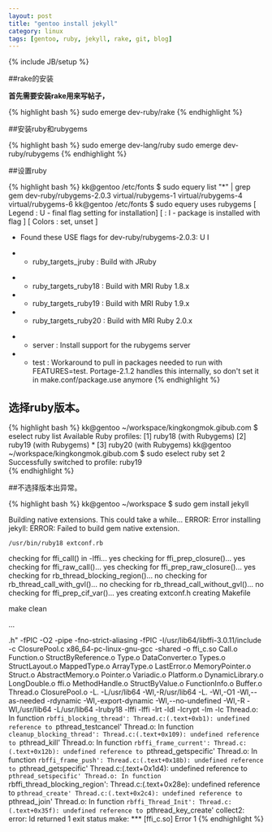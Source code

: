 ```yaml
---
layout: post
title: "gentoo install jekyll"
category: linux
tags: [gentoo, ruby, jekyll, rake, git, blog]
---
```

{% include JB/setup %}

##rake的安装

**首先需要安装rake用来写帖子，**

{% highlight bash %}
sudo emerge dev-ruby/rake
{% endhighlight %}

##安装ruby和rubygems

{% highlight bash %}
sudo emerge dev-lang/ruby
sudo emerge dev-ruby/rubygems
{% endhighlight %}

##设置ruby

{% highlight bash %}
kk@gentoo /etc/fonts $ sudo equery list "*" | grep gem
dev-ruby/rubygems-2.0.3
virtual/rubygems-1
virtual/rubygems-4
virtual/rubygems-6
kk@gentoo /etc/fonts $ sudo equery uses rubygems
[ Legend : U - final flag setting for installation]
[        : I - package is installed with flag     ]
[ Colors : set, unset                             ]
 * Found these USE flags for dev-ruby/rubygems-2.0.3:
 U I
 - - ruby_targets_jruby  : Build with JRuby
 + + ruby_targets_ruby18 : Build with MRI Ruby 1.8.x
 + + ruby_targets_ruby19 : Build with MRI Ruby 1.9.x
 + + ruby_targets_ruby20 : Build with MRI Ruby 2.0.x
 - - server              : Install support for the rubygems server
 - - test                : Workaround to pull in packages needed to run with FEATURES=test.
                           Portage-2.1.2 handles this internally, so don't set it in
                           make.conf/package.use anymore
{% endhighlight %}

## 选择ruby版本。

{% highlight bash %}
kk@gentoo ~/workspace/kingkongmok.gibub.com $ eselect ruby list
Available Ruby profiles:
  [1]   ruby18 (with Rubygems)
  [2]   ruby19 (with Rubygems) *
  [3]   ruby20 (with Rubygems)
kk@gentoo ~/workspace/kingkongmok.gibub.com $ sudo eselect ruby set 2
Successfully switched to profile:
  ruby19              
{% endhighlight %}

##不选择版本出异常。

{% highlight bash %}
kk@gentoo ~/workspace $ sudo gem install jekyll

Building native extensions.  This could take a while...
ERROR:  Error installing jekyll:
ERROR: Failed to build gem native extension.

    /usr/bin/ruby18 extconf.rb
checking for ffi_call() in -lffi... yes
checking for ffi_prep_closure()... yes
checking for ffi_raw_call()... yes
checking for ffi_prep_raw_closure()... yes
checking for rb_thread_blocking_region()... no
checking for rb_thread_call_with_gvl()... no
checking for rb_thread_call_without_gvl()... no
checking for ffi_prep_cif_var()... yes
creating extconf.h
creating Makefile

make  clean

...

.h\"    -fPIC -O2 -pipe -fno-strict-aliasing  -fPIC  -I/usr/lib64/libffi-3.0.11/include   -c ClosurePool.c
x86_64-pc-linux-gnu-gcc -shared -o ffi_c.so Call.o Function.o StructByReference.o Type.o DataConverter.o Types.o StructLayout.o MappedType.o ArrayType.o LastError.o MemoryPointer.o Struct.o AbstractMemory.o Pointer.o Variadic.o Platform.o DynamicLibrary.o LongDouble.o ffi.o MethodHandle.o StructByValue.o FunctionInfo.o Buffer.o Thread.o ClosurePool.o -L. -L/usr/lib64 -Wl,-R/usr/lib64 -L. -Wl,-O1 -Wl,--as-needed -rdynamic -Wl,-export-dynamic -Wl,--no-undefined     -Wl,-R -Wl,/usr/lib64 -L/usr/lib64 -lruby18 -lffi  -lffi  -lrt -ldl -lcrypt -lm   -lc
Thread.o: In function `rbffi_blocking_thread':
Thread.c:(.text+0xb1): undefined reference to `pthread_testcancel'
Thread.o: In function `cleanup_blocking_thread':
Thread.c:(.text+0x109): undefined reference to `pthread_kill'
Thread.o: In function `rbffi_frame_current':
Thread.c:(.text+0x12b): undefined reference to `pthread_getspecific'
Thread.o: In function `rbffi_frame_push':
Thread.c:(.text+0x18b): undefined reference to `pthread_getspecific'
Thread.c:(.text+0x1d4): undefined reference to `pthread_setspecific'
Thread.o: In function `rbffi_thread_blocking_region':
Thread.c:(.text+0x28e): undefined reference to `pthread_create'
Thread.c:(.text+0x2c4): undefined reference to `pthread_join'
Thread.o: In function `rbffi_Thread_Init':
Thread.c:(.text+0x35f): undefined reference to `pthread_key_create'
collect2: error: ld returned 1 exit status
make: *** [ffi_c.so] Error 1
{% endhighlight %}
